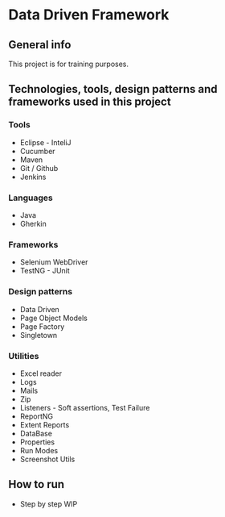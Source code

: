 # Data Driven Framework

## General info
This project is for training purposes.

## Technologies, tools, design patterns and frameworks used in this project

### Tools
* Eclipse - InteliJ 
* Cucumber
* Maven
* Git / Github
* Jenkins

### Languages
* Java
* Gherkin

### Frameworks
* Selenium WebDriver
* TestNG - JUnit

### Design patterns
* Data Driven 
* Page Object Models
* Page Factory
* Singletown

### Utilities
* Excel reader
* Logs
* Mails
* Zip
* Listeners - Soft assertions, Test Failure
* ReportNG
* Extent Reports
* DataBase
* Properties
* Run Modes
* Screenshot Utils

## How to run
* Step by step
WIP

